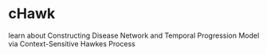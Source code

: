 # cHawk
learn about Constructing Disease Network and Temporal Progression Model via Context-Sensitive Hawkes Process

